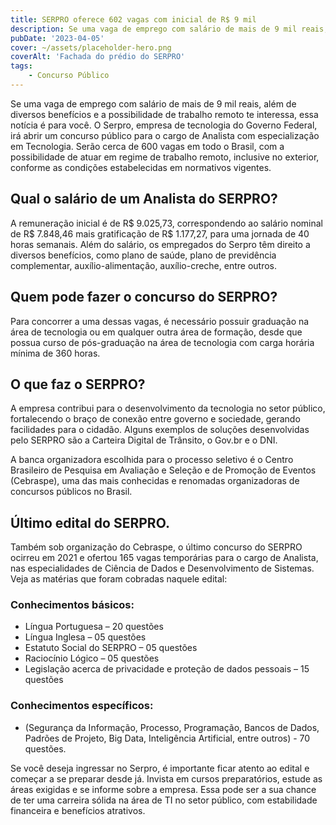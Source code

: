 ```yaml
---
title: SERPRO oferece 602 vagas com inicial de R$ 9 mil
description: Se uma vaga de emprego com salário de mais de 9 mil reais, além de diversos benefícios e a possibilidade de trabalho remoto te interessa, essa notícia é para você.
pubDate: '2023-04-05'
cover: ~/assets/placeholder-hero.png
coverAlt: 'Fachada do prédio do SERPRO'
tags: 
    - Concurso Público
---
```


Se uma vaga de emprego com salário de mais de 9 mil reais, além de diversos benefícios e a possibilidade de trabalho remoto te interessa, essa notícia é para você. O Serpro, empresa de tecnologia do Governo Federal, irá abrir um concurso público para o cargo de Analista com especialização em Tecnologia. Serão cerca de 600 vagas em todo o Brasil, com a possibilidade de atuar em regime de trabalho remoto, inclusive no exterior, conforme as condições estabelecidas em normativos vigentes.

## Qual o salário de um Analista do SERPRO?

A remuneração inicial é de R$ 9.025,73, correspondendo ao salário nominal de R$ 7.848,46 mais gratificação de R$ 1.177,27, para uma jornada de 40 horas semanais. Além do salário, os empregados do Serpro têm direito a diversos benefícios, como plano de saúde, plano de previdência complementar, auxílio-alimentação, auxílio-creche, entre outros.

## Quem pode fazer o concurso do SERPRO?

Para concorrer a uma dessas vagas, é necessário possuir graduação na área de tecnologia ou em qualquer outra área de formação, desde que possua curso de pós-graduação na área de tecnologia com carga horária mínima de 360 horas. 

## O que faz o SERPRO?

A empresa contribui para o desenvolvimento da tecnologia no setor público, fortalecendo o braço de conexão entre governo e sociedade, gerando facilidades para o cidadão. Alguns exemplos de soluções desenvolvidas pelo SERPRO são a Carteira Digital de Trânsito, o Gov.br e o DNI.

A banca organizadora escolhida para o processo seletivo é o Centro Brasileiro de Pesquisa em Avaliação e Seleção e de Promoção de Eventos (Cebraspe), uma das mais conhecidas e renomadas organizadoras de concursos públicos no Brasil.

## Último edital do SERPRO.

Também sob organização do Cebraspe, o último concurso do SERPRO ocirreu em 2021 e ofertou 165 vagas temporárias para o cargo de Analista, nas especialidades de Ciência de Dados e Desenvolvimento de Sistemas. Veja as matérias que foram cobradas naquele edital:

### Conhecimentos básicos:

- Língua Portuguesa – 20 questões
- Língua Inglesa – 05 questões
- Estatuto Social do SERPRO – 05 questões
- Raciocínio Lógico – 05 questões
- Legislação acerca de privacidade e proteção de dados pessoais – 15 questões

### Conhecimentos específicos:

- (Segurança da Informação, Processo, Programação, Bancos de Dados, Padrões de Projeto, Big Data, Inteligência Artificial, entre outros) - 70 questões.

Se você deseja ingressar no Serpro, é importante ficar atento ao edital e começar a se preparar desde já. Invista em cursos preparatórios, estude as áreas exigidas e se informe sobre a empresa. Essa pode ser a sua chance de ter uma carreira sólida na área de TI no setor público, com estabilidade financeira e benefícios atrativos.
